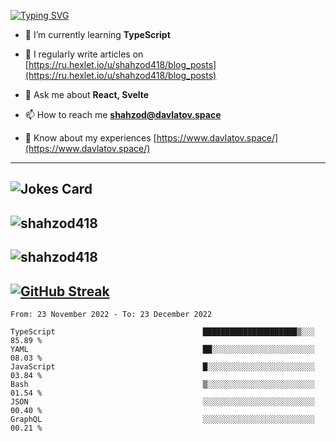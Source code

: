 [![Typing SVG](https://readme-typing-svg.herokuapp.com?font=Turret+Road&height=30&lines=HI!+I%60m+Frontend+Developer)](https://git.io/typing-svg)

- 🌱 I’m currently learning **TypeScript**

- 📝 I regularly write articles on [https://ru.hexlet.io/u/shahzod418/blog_posts](https://ru.hexlet.io/u/shahzod418/blog_posts)

- 💬 Ask me about **React, Svelte**

- 📫 How to reach me **shahzod@davlatov.space**

- 📄 Know about my experiences [https://www.davlatov.space/](https://www.davlatov.space/)

---
![Jokes Card](https://readme-jokes.vercel.app/api?theme=radical)
---
![shahzod418](https://github-readme-stats.vercel.app/api/top-langs?username=shahzod418&show_icons=true&theme=radical&locale=en&layout=compact)
---
![shahzod418](https://github-readme-stats.vercel.app/api?username=shahzod418&show_icons=true&theme=radical&locale=en&count_private=true)
---
[![GitHub Streak](http://github-readme-streak-stats.herokuapp.com?user=shahzod418&theme=radical&date_format=M%20j%5B%2C%20Y%5D)](https://git.io/streak-stats)
---
<!--START_SECTION:waka-->

```text
From: 23 November 2022 - To: 23 December 2022

TypeScript                                 █████████████████████▒░░░   85.89 %
YAML                                       ██░░░░░░░░░░░░░░░░░░░░░░░   08.03 %
JavaScript                                 █░░░░░░░░░░░░░░░░░░░░░░░░   03.84 %
Bash                                       ▒░░░░░░░░░░░░░░░░░░░░░░░░   01.54 %
JSON                                       ░░░░░░░░░░░░░░░░░░░░░░░░░   00.40 %
GraphQL                                    ░░░░░░░░░░░░░░░░░░░░░░░░░   00.21 %
```

<!--END_SECTION:waka-->
